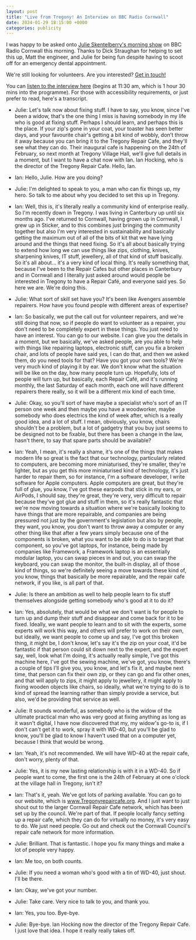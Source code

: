 ```yaml
---
layout: post
title: "Live from Tregony! An Interview on BBC Radio Cornwall"
date: 2024-01-29 18:15:00 +0000
categories: publicity
---
```

I was happy to be asked onto [Julie Skentelberry's morning show](https://www.bbc.co.uk/sounds/play/p0h3x2z4) on BBC Radio Cornwall this morning. Thanks to Dick Straughan for helping to set this up, Matt the engineer, and Julie for being fun despite having to scoot off for an emergency dental appointment.

We're still looking for volunteers. Are you interested? [Get in touch!](https://www.tregonyrepaircafe.org/volunteers/)

You can [listen to the interview here](https://www.bbc.co.uk/sounds/play/p0h3x2z4) (begins at 11:30 am, which is 1 hour 30 mins into the programme). For those with accessibility requirements, or just prefer to read, here's a transcript.

- Julie: Let's talk now about fixing stuff. I have to say, you know, since I've been a widow, that's the one thing I miss is having somebody in my life who is good at fixing stuff. Perhaps I should learn, and perhaps this is the place. If your zip's gone in your coat, your toaster has seen better days, and your favourite chair's getting a bit kind of wobbly, don't throw it away because you can bring it to the Tregony Repair Cafe, and they'll see what they can do. Their inaugural cafe is happening on the 24th of February, so next month at Tregony Village Hall, we'll give full details in a moment, but I want to have a chat now with Ian. Ian Hocking, who is the director of the Tregony Repair Cafe. Hello, Ian.

- Ian: Hello, Julie. How are you doing?

- Julie: I'm delighted to speak to you, a man who can fix things up, my hero. So talk to me about why you decided to set this up in Tregony.

- Ian: Well, this is, it's literally really a community kind of enterprise really. So I'm recently down in Tregony. I was living in Canterbury up until six months ago. I've returned to Cornwall, having grown up in Cornwall, I grew up in Sticker, and to this combines just bringing the community together but also I'm very interested in sustainability and basically getting the maximum out of all of the bits of kit that we have lying around and the things that need fixing. So it's all about basically trying to extend how long we can use things like zips, clothing, knives, sharpening knives, IT stuff, jewellery, all of that kind of stuff basically. So it's all about... it's a very kind of local thing. It's really something that, because I've been to the Repair Cafes but other places in Canterbury and in Cornwall and I literally just asked around would people be interested in Tregony to have a Repair Café, and everyone said yes. So here we are. We're doing this.

- Julie: What sort of skill set have you? It's been like Avengers assemble repairers. How have you found people with different areas of expertise?

- Ian: So basically, we put the call out for volunteer repairers, and we're still doing that now, so if people do want to volunteer as a repairer, you don't need to be completely expert in these things. You just need to have an interest. You can go to our website. I can give you the details in a moment, but we basically, we've asked people, are you able to help with things like repairing laptops, electronic stuff, can you fix a broken chair, and lots of people have said yes, I can do that, and then we asked them, do you need tools for that? Have you got your own tools? We're very much kind of playing it by ear. We don't know what the situation will be like on the day, how many people turn up. Hopefully, lots of people will turn up, but basically, each Repair Café, and it's running monthly, the last Saturday of each month, each one will have different repairers there really, so it will be a different mix kind of each time.

- Julie: Okay, so you'll sort of have maybe a specialist who's sort of an IT person one week and then maybe you have a woodworker, maybe somebody who does electrics the kind of week after, which is a really good idea, and a lot of stuff. I mean, obviously, you know, chairs shouldn't be a problem, but a lot of gadgetry that you buy just seems to be designed not to be fixable, but there has been a change in the law, hasn't there, to say that spare parts should be available?

- Ian: Yeah, I mean, it's really a shame, it's one of the things that makes modern life so great is the fact that our technology, particularly related to computers, are becoming more miniaturised, they're smaller, they're lighter, but as you get this more miniaturised kind of technology, it's just harder to repair them, so for instance, I'm a software developer, I write software for Apple computers. Apple computers are great, but they're full of glue, you know, I've got these earpods that stick in my ears, or AirPods, I should say, they're great, they're very, very difficult to repair because they've got glue and stuff in them, so it's really fantastic that we're now moving towards a situation where we're basically looking to have things that are more repairable, and companies are being pressured not just by the government's legislation but also by people, they want, you know, you don't want to throw away a computer or any other thing like that after a few years simply because one of the components is broken, what you want to be able to do is to target that component, so you've got laptops, for instance, being made by companies like Framework, a Framework laptop is an essentially modular laptop, you can swap pieces in and out, you can swap the keyboard, you can swap the monitor, the built-in display, all of those kind of things, so we're definitely seeing a move towards these kind of, you know, things that basically be more repairable, and the repair cafe network, if you like, is all part of that.

- Julie: Is there an ambition as well to help people learn to fix stuff themselves alongside getting somebody who's good at it to do it?

- Ian: Yes, absolutely, that would be what we don't want is for people to turn up and dump their stuff and disappear and come back for it to be fixed. Ideally, we want people to learn and to sit with the experts, some experts will work this way, and others will prefer to work on their own, but ideally, we want people to come up and say, I've got this broken thing, it might be, I don't know, let's say it's the zip on your coat, it'd be fantastic if that person could sit down next to the expert, and the expert say, well, look what I'm doing, it's actually really simple, I've got this machine here, I've got the sewing machine, we've got, you know, there's a couple of tips I'll give you, you know, and let's fix it, and maybe next time, that person can fix their own zip, or they can go and fix other ones, and that will apply to zips, it might apply to jewellery, it might apply to fixing wooden objects like chairs, so ideally, what we're trying to do is to kind of spread the learning rather than simply provide a service, but also, we'd be providing that service as well.

- Julie: It sounds wonderful, as somebody who is the widow of the ultimate practical man who was very good at fixing anything as long as it wasn't digital, I have now discovered that my, my widow's go-to is, if I don't can't get it to work, spray it with WD-40, but you'll be glad to know, you'll be glad to know I haven't used that on a computer yet, because I think that would be wrong.

- Ian: Yeah, it's not recommended. We will have WD-40 at the repair cafe, don't worry, plenty of that.

- Julie: Yes, it is my new lasting relationship is with it in a WD-40. So if people want to come, the first one is the 24th of February at one o'clock at the village hall in Tregony, isn't it?

- Ian: That's it, yeah. We've got lots of parking available. You can go to our website, which is www.Tregonyrepaircafe.org. And I just want to just shout out to the larger Cornwall Repair Cafe network, which has been set up by the council. We're part of that. If people locally fancy setting up a repair cafe, which they can do for virtually no money, it's very easy to do. We just need people. Go out and check out the Cornwall Council's repair cafe network for more information.

- Julie: Brilliant. That is fantastic. I hope you fix many things and make a lot of people very happy.

- Ian: Me too, on both counts.

- Julie: If you need a woman who's good with a tin of WD-40, just shout. I'll be there.

- Ian: Okay, we've got your number.

- Julie: Take care. Very nice to talk to you, and thank you.

- Ian: Yes, you too. Bye-bye.

- Julie: Bye-bye. Ian Hocking now the director of the Tregony Repair Cafe. I just love that idea. I hope it really really takes off.
